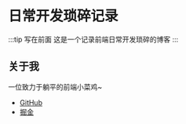 # 日常开发琐碎记录

:::tip 写在前面
这是一个记录前端日常开发琐碎的博客
:::

## 关于我

一位致力于躺平的前端小菜鸡~

- [GitHub](https://github.com/MeiX559)
- [掘金](https://juejin.cn/user/2731659915178910)
